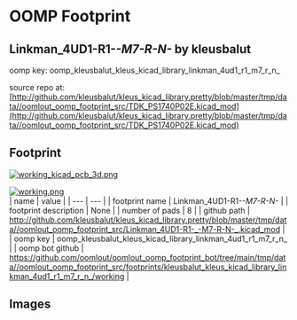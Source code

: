 # OOMP Footprint  
## Linkman_4UD1-R1-_-M7-R-N-_  by kleusbalut  
  
oomp key: oomp_kleusbalut_kleus_kicad_library_linkman_4ud1_r1_m7_r_n_  
  
source repo at: [http://github.com/kleusbalut/kleus_kicad_library.pretty/blob/master/tmp/data//oomlout_oomp_footprint_src/TDK_PS1740P02E.kicad_mod](http://github.com/kleusbalut/kleus_kicad_library.pretty/blob/master/tmp/data//oomlout_oomp_footprint_src/TDK_PS1740P02E.kicad_mod)  
## Footprint  
  
[![working_kicad_pcb_3d.png](working_kicad_pcb_3d_600.png)](working_kicad_pcb_3d.png)  
  
[![working.png](working_600.png)](working.png)  
| name | value | 
| --- | --- | 
| footprint name | Linkman_4UD1-R1-_-M7-R-N-_ | 
| footprint description | None | 
| number of pads | 8 | 
| github path | http://github.com/kleusbalut/kleus_kicad_library.pretty/blob/master/tmp/data//oomlout_oomp_footprint_src/Linkman_4UD1-R1-_-M7-R-N-_.kicad_mod | 
| oomp key | oomp_kleusbalut_kleus_kicad_library_linkman_4ud1_r1_m7_r_n_ | 
| oomp bot github | https://github.com/oomlout/oomlout_oomp_footprint_bot/tree/main/tmp/data//oomlout_oomp_footprint_src/footprints/kleusbalut_kleus_kicad_library_linkman_4ud1_r1_m7_r_n_/working | 
## Images  

